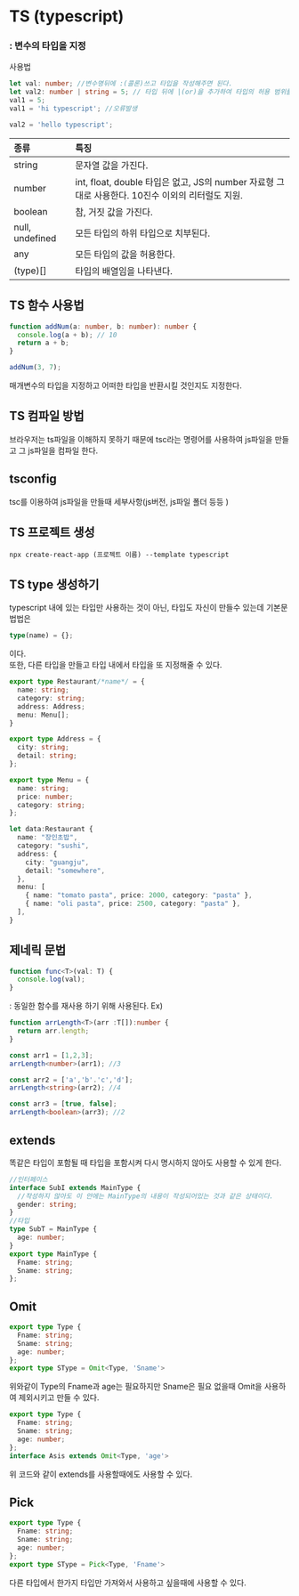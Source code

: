 # TS (typescript)

### : 변수의 타입을 지정

사용법

```ts
let val: number; //변수명뒤에 :(콜론)쓰고 타입을 작성해주면 된다.
let val2: number | string = 5; // 타입 뒤에 |(or)을 추가하여 타입의 허용 범위를 늘릴 수 있다.
val1 = 5;
val1 = 'hi typescript'; //오류발생

val2 = 'hello typescript';
```

| 종류            | 특징                                                                                             |
| :-------------- | :----------------------------------------------------------------------------------------------- |
| string          | 문자열 값을 가진다.                                                                              |
| number          | int, float, double 타입은 없고, JS의 number 자료형 그대로 사용한다. 10진수 이외의 리터럴도 지원. |
| boolean         | 참, 거짓 값을 가진다.                                                                            |
| null, undefined | 모든 타입의 하위 타입으로 치부된다.                                                              |
| any             | 모든 타입의 값을 허용한다.                                                                       |
| (type)[]        | 타입의 배열임을 나타낸다.                                                                        |

## TS 함수 사용법

```ts
function addNum(a: number, b: number): number {
  console.log(a + b); // 10
  return a + b;
}

addNum(3, 7);
```

매개변수의 타입을 지정하고 어떠한 타입을 반환시킬 것인지도 지정한다.

## TS 컴파일 방법

브라우저는 ts파일을 이해하지 못하기 때문에 tsc라는 명령어를 사용하여 js파일을 만들고 그 js파일을 컴파일 한다.

## tsconfig

tsc를 이용하여 js파일을 만들때 세부사항(js버전, js파일 폴더 등등 )

## TS 프로젝트 생성

```
npx create-react-app (프로젝트 이름) --template typescript
```

## TS type 생성하기

typescript 내에 있는 타입만 사용하는 것이 아닌, 타입도 자신이 만들수 있는데 기본문법법은

```ts
type(name) = {};
```

이다.  
또한, 다른 타입을 만들고 타입 내에서 타입을 또 지정해줄 수 있다.

```ts
export type Restaurant/*name*/ = {
  name: string;
  category: string;
  address: Address;
  menu: Menu[];
}

export type Address = {
  city: string;
  detail: string;
};

export type Menu = {
  name: string;
  price: number;
  category: string;
};

let data:Restaurant {
  name: "장인초밥",
  category: "sushi",
  address: {
    city: "guangju",
    detail: "somewhere",
  },
  menu: [
    { name: "tomato pasta", price: 2000, category: "pasta" },
    { name: "oli pasta", price: 2500, category: "pasta" },
  ],
}
```

## 제네릭 문법

```ts
function func<T>(val: T) {
  console.log(val);
}
```

: 동일한 함수를 재사용 하기 위해 사용된다.
Ex)

```ts
function arrLength<T>(arr :T[]):number {
  return arr.length;
}

const arr1 = [1,2,3];
arrLength<number>(arr1); //3

const arr2 = ['a','b'.'c','d'];
arrLength<string>(arr2); //4

const arr3 = [true, false];
arrLength<boolean>(arr3); //2
```

## extends

똑같은 타입이 포함될 때 타입을 포함시켜 다시 명시하지 않아도 사용할 수 있게 한다.

```ts
//인터페이스
interface SubI extends MainType {
  //작성하지 않아도 이 안에는 MainType의 내용이 작성되어있는 것과 같은 상태이다.
  gender: string;
}
//타입
type SubT = MainType {
  age: number;
}
export type MainType {
  Fname: string;
  Sname: string;
};
```
## Omit
``` ts
export type Type {
  Fname: string;
  Sname: string;
  age: number;
};
export type SType = Omit<Type, 'Sname'>
```
위와같이 Type의 Fname과 age는 필요하지만 Sname은 필요 없을때 Omit을 사용하여 제외시키고 만들 수 있다.
``` ts
export type Type {
  Fname: string;
  Sname: string;
  age: number;
};
interface Asis extends Omit<Type, 'age'> 
```
위 코드와 같이 extends를 사용할때에도 사용할 수 있다.

## Pick
``` ts
export type Type {
  Fname: string;
  Sname: string;
  age: number;
};
export type SType = Pick<Type, 'Fname'>
```
다른 타입에서 한가지 타입만 가져와서 사용하고 싶을때에 사용할 수 있다.
